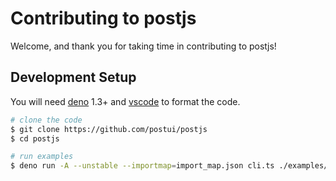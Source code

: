 # Contributing to postjs

Welcome, and thank you for taking time in contributing to postjs!

## Development Setup

You will need [deno](https://deno.land/) 1.3+ and [vscode](https://code.visualstudio.com/) to format the code.

```bash
# clone the code
$ git clone https://github.com/postui/postjs
$ cd postjs

# run examples
$ deno run -A --unstable --importmap=import_map.json cli.ts ./examples/hello-world
```
